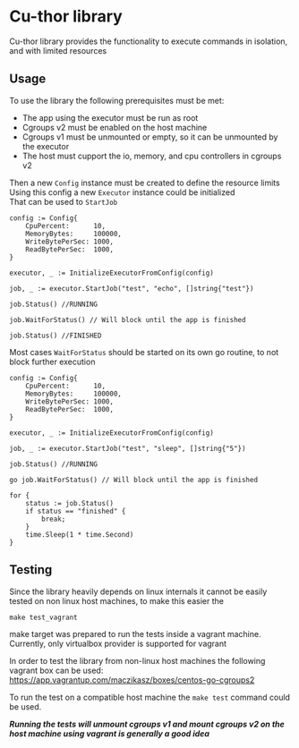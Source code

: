 # Cu-thor library

Cu-thor library provides the functionality to execute commands in isolation, and with limited resources

## Usage

To use the library the following prerequisites must be met:
* The app using the executor must be run as root
* Cgroups v2 must be enabled on the host machine
* Cgroups v1 must be unmounted or empty, so it can be unmounted by the executor
* The host must cupport the io, memory, and cpu controllers in cgroups v2

Then a new `Config` instance must be created to define the resource limits  
Using this config a new `Executor` instance could be initialized  
That can be used to `StartJob`   

```
config := Config{
	CpuPercent:      10,
	MemoryBytes:     100000,
	WriteBytePerSec: 1000,
	ReadBytePerSec:  1000,
}

executor, _ := InitializeExecutorFromConfig(config)

job, _ := executor.StartJob("test", "echo", []string{"test"})

job.Status() //RUNNING

job.WaitForStatus() // Will block until the app is finished

job.Status() //FINISHED

```


Most cases `WaitForStatus` should be started on its own go routine, to not block further execution


```
config := Config{
	CpuPercent:      10,
	MemoryBytes:     100000,
	WriteBytePerSec: 1000,
	ReadBytePerSec:  1000,
}

executor, _ := InitializeExecutorFromConfig(config)

job, _ := executor.StartJob("test", "sleep", []string{"5"})

job.Status() //RUNNING

go job.WaitForStatus() // Will block until the app is finished

for {
    status := job.Status()
    if status == "finished" {
        break;
    }
	time.Sleep(1 * time.Second)
}

```

## Testing

Since the library heavily depends on linux internals it cannot be easily tested on non linux host machines, to make this easier the 

`make test_vagrant`

make target was prepared to run the tests inside a vagrant machine. Currently, only virtualbox provider is supported for vagrant

In order to test the library from non-linux host machines the following vagrant box can be used: https://app.vagrantup.com/maczikasz/boxes/centos-go-cgroups2

To run the test on a compatible host machine the `make test` command could be used. 

__*Running the tests will unmount cgroups v1 and mount cgroups v2 on the host machine using vagrant is generally a good idea*__

